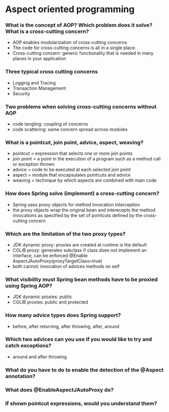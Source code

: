 # Aspect oriented programming #

### What is the concept of AOP? Which problem does it solve? What is a cross-cutting concern? ###

- AOP enables modularization of cross-cutting concerns
- The code for cross-cutting concerns is all in a single place.
- Cross-cutting concern: generic functionality that is needed in many places in your application

### Three typical cross cutting concerns ###

- Logging and Tracing
- Transaction Management
- Security

### Two problems when solving cross-cutting concerns without AOP ###

- code tangling: coupling of concerns
- code scattering: same concern spread across modules

### What is a pointcut, join point, advice, aspect, weaving? ###

- pointcut = expression that selects one or more join points
- join point = a point in the execution of a program such as a method call or exception thrown
- advice = code to be executed at each selected join point
- aspect = module that encapsulates pointcuts and advice
- weaving = technique by which aspects are combined with main code


### How does Spring solve (implement) a cross-cutting concern? ###

- Spring uses proxy objects for method invocation interception
- the proxy objects wrap the original bean and interecepts the method invocations as specified by the set of pointcuts defined by the cross-cutting concern

### Which are the limitation of the two proxy types? ###

- JDK dynamic proxy: proxies are created at runtime is the default
- CGLIB proxy: generates subclass if class does not implement an interface, can be enforced @Enable AspectJAutoProxy(proxyTargetClass=true)
- both cannot: invocation of advices methods on self

### What visibility must Spring bean methods have to be proxied using Spring AOP? ###

- JDK dynamic proxies: public
- CGLIB proxies: public and protected

### How many advice types does Spring support? ###

- before, after returning, after throwing, after, around

### Which two advices can you use if you would like to try and catch exceptions? ###

- around and after throwing

### What do you have to do to enable the detection of the @Aspect annotation? ###

### What does @EnableAspectJAutoProxy do? ###

### If shown pointcut expressions, would you understand them? ###

###  ###

###  ###

###  ###

###  ###

###  ###

###  ###

###  ###

###  ###

###  ###

###  ###

###  ###

###  ###